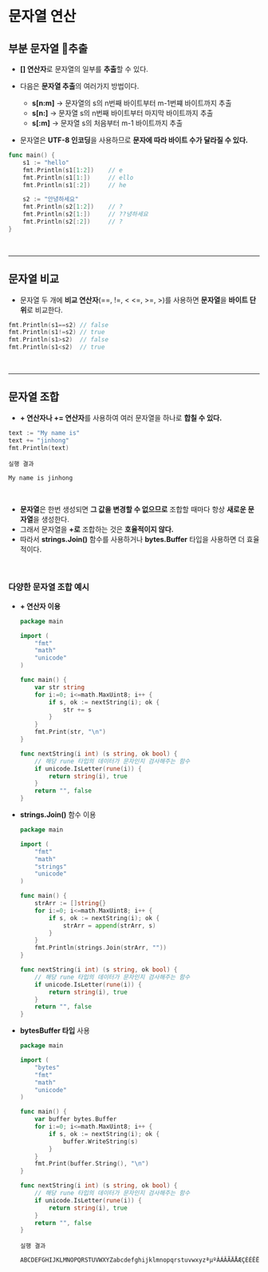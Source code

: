 # **문자열 연산**
## **부분 문자열 추출**
- **[] 연산자**로 문자열의 일부를 **추출**할 수 있다.

- 다음은 **문자열 추출**의 여러가지 방법이다.
    - **s[n:m]** -> 문자열의 s의 n번째 바이트부터 m-1번쨰 바이트까지 추출
    - **s[n:]**  -> 문자열 s의 n번째 바이트부터 마지막 바이트까지 추출
    - **s[:m]**  -> 문자열 s의 처음부터 m-1 바이트까지 추출

- 문자열은 **UTF-8 인코딩**을 사용하므로 **문자에 따라 바이트 수가 달라질 수 있다.**
~~~go
func main() {
	s1 := "hello"
	fmt.Println(s1[1:2])	// e
	fmt.Println(s1[1:])		// ello
	fmt.Println(s1[:2])		// he

	s2 := "안녕하세요"
	fmt.Println(s2[1:2])	// ?
	fmt.Println(s2[1:])		// ??녕하세요
	fmt.Println(s2[:2])		// ?
}
~~~

<br>

---
## **문자열 비교**
- 문자열 두 개에 **비교 연산자**(==, !=, < <=, >=, >)를 사용하면 **문자열**을 **바이트 단위**로 비교한다.
~~~go
fmt.Println(s1==s2) // false
fmt.Println(s1!=s2) // true
fmt.Println(s1>s2)  // false
fmt.Println(s1<s2)  // true
~~~

<br>

---
## **문자열 조합**
- **\+ 연산자나 += 연산자**를 사용하여 여러 문자열을 하나로 **합칠 수 있다.**
~~~go
text := "My name is"
text += "jinhong"
fmt.Println(text)
~~~
~~~
실행 결과

My name is jinhong
~~~

<br>

- **문자열**은 한번 생성되면 **그 값을 변경할 수 없으므로** 조합할 때마다 항상 **새로운 문자열**을 생성한다.
- 그래서 문자열을 **+로** 조합하는 것은 **호율적이지 않다.**
- 따라서 **strings.Join()** 함수를 사용하거나 **bytes.Buffer** 타입을 사용하면 더 효율적이다.

<br>

### 다양한 **문자열 조합** 예시

- **\+ 연산자 이용**
    ~~~go
    package main

    import (
        "fmt"
        "math"
        "unicode"
    )

    func main() {
        var str string
        for i:=0; i<=math.MaxUint8; i++ {
            if s, ok := nextString(i); ok {
                str += s
            }
        }
        fmt.Print(str, "\n")
    }

    func nextString(i int) (s string, ok bool) {
        // 해당 rune 타입의 데이터가 문자인지 검사해주는 함수
        if unicode.IsLetter(rune(i)) {
            return string(i), true
        }
        return "", false
    }
    ~~~

- **strings.Join()** 함수 이용
    ~~~go
    package main

    import (
        "fmt"
        "math"
        "strings"
        "unicode"
    )

    func main() {
        strArr := []string{}
        for i:=0; i<=math.MaxUint8; i++ {
            if s, ok := nextString(i); ok {
                strArr = append(strArr, s)
            }
        }
        fmt.Println(strings.Join(strArr, ""))
    }

    func nextString(i int) (s string, ok bool) {
        // 해당 rune 타입의 데이터가 문자인지 검사해주는 함수
        if unicode.IsLetter(rune(i)) {
            return string(i), true
        }
        return "", false
    }
    ~~~
- **bytesBuffer 타입** 사용
    ~~~go
    package main

    import (
        "bytes"
        "fmt"
        "math"
        "unicode"
    )

    func main() {
        var buffer bytes.Buffer
        for i:=0; i<=math.MaxUint8; i++ {
            if s, ok := nextString(i); ok {
                buffer.WriteString(s)
            }
        }
        fmt.Print(buffer.String(), "\n")
    }

    func nextString(i int) (s string, ok bool) {
        // 해당 rune 타입의 데이터가 문자인지 검사해주는 함수
        if unicode.IsLetter(rune(i)) {
            return string(i), true
        }
        return "", false
    }
    ~~~

    ~~~
    실행 결과

    ABCDEFGHIJKLMNOPQRSTUVWXYZabcdefghijklmnopqrstuvwxyzªµºÀÁÂÃÄÅÆÇÈÉÊËÌÍÎÏÐÑÒÓÔÕÖØÙÚÛÜÝÞßàáâãäåæçèéêëìíîïðñòóôõöøùúûüýþÿ
    ~~~